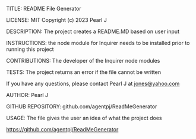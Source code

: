 TITLE: README File Generator

LICENSE: MIT Copyright (c) 2023 Pearl J

DESCRIPTION: The project creates a README.MD based on user input

INSTRUCTIONS: the node module for Inquirer needs to be installed prior to running this project

CONTRIBUTIONS: The developer of the Inquirer node modules

TESTS: The project returns an error if the file cannot be written

If you have any questions, please contact Pearl J at jones@yahoo.com

AUTHOR: Pearl J

GITHUB REPOSITORY: github.com/agentpj/ReadMeGenerator

USAGE: The file gives the user an idea of what the project does

https://github.com/agentpj/ReadMeGenerator